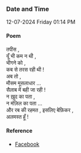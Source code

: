 ### Date and Time

12-07-2024 Friday 01:14 PM

#### Poem

तपीस , <br />
यूँ भी कम न थी , <br />
भीगने को , <br />
कब से तरस रही थी ! <br />
अब तो , <br />
मौसम मूसलाधार … <br />
सैलाब में बही जा रही ! <br />
न ख़ुद का पता , <br />
न मंज़िल का पता … <br />
और रब की रहमत , इसलिए बेफ़िकर , <br />
अलमस्त हूँ !

#### Reference

* [Facebook](https://www.facebook.com/teertha.yoga1/videos/1147925899805560/)
